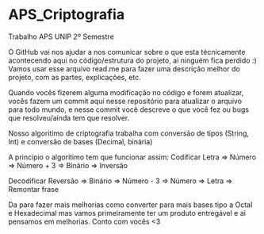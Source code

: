 # APS_Criptografia
Trabalho APS UNIP 2º Semestre

O GitHub vai nos ajudar a nos comunicar sobre o que esta técnicamente acontecendo aqui no código/estrutura do projeto, ai ninguém fica perdido :)
Vamos usar esse arquivo read.me para fazer uma descrição melhor do projeto, com as partes, explicações, etc.

Quando vocês fizerem alguma modificação no código e forem atualizar, vocês fazem um commit aqui nesse repositório para atualizar o arquivo para todo mundo, e nesse commit você descreve o que você fez ou bugs que resolveu/ainda tem que resolver.

Nosso algoritimo de criptografia trabalha com conversão de tipos (String, Int) e conversão de bases (Decimal, binária)

A principio o algoritimo tem que funcionar assim:
Codificar
  Letra => Número => Número + 3 => Binário => Inversão
 
Decodificar
  Reversão => Binário => Número - 3 => Número => Letra => Remontar frase
  
Da para fazer mais melhorias como converter para mais bases tipo a Octal e Hexadecimal mas vamos primeiramente ter um produto entregável e ai pensamos em melhorias.
Conto com vocês <3

